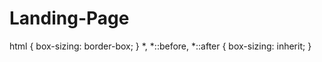 # Landing-Page

html {
  box-sizing: border-box;
}
*,
*::before,
*::after {
  box-sizing: inherit;
}
